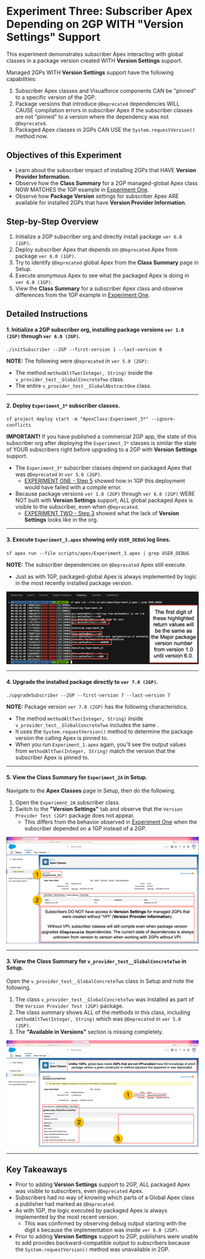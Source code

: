 # Experiment Three: Subscriber Apex Depending on 2GP WITH "Version Settings" Support

This experiment demonstrates subscriber Apex interacting with global classes in a package version created WITH **Version Settings** support.

Managed 2GPs WITH **Version Settings** support have the following capabilities:

1. Subscriber Apex classes and Visualforce components CAN be "pinned" to a specific version of the 2GP.
2. Package versions that introduce `@Deprecated` dependencies WILL CAUSE compilation errors in subscriber Apex if the subscriber classes are not "pinned" to a version where the dependency was not `@Deprecated`.
3. Packaged Apex classes in 2GPs CAN USE the `System.requestVersion()` method now.

## Objectives of this Experiment

* Learn about the subscriber impact of installing 2GPs that HAVE **Version Provider Information**.
* Observe how the **Class Summary** for a 2GP managed-global Apex class NOW MATCHES the 1GP example in [Experiment One](/EXPERIMENT_1.md).
* Observe how **Package Version** settings for subscriber Apex ARE available for installed 2GPs that have **Version Provider Information**.

## Step-by-Step Overview

1. Initialize a 2GP subscriber org and directly install package `ver 6.0 (1GP)`.
2. Deploy subscriber Apex that depends on `@Deprecated` Apex from package `ver 6.0 (1GP)`.
3. Try to identify `@Deprecated` global Apex from the **Class Summary** page in Setup.
4. Execute anonymous Apex to see what the packaged Apex is doing in `ver 6.0 (1GP)`.
5. View the **Class Summary** for a subscriber Apex class and observe differences from the 1GP example in [Experiment One](/EXPERIMENT_1.md).

## Detailed Instructions

#### 1. Initialize a 2GP subscriber org, installing package versions `ver 1.0 (2GP)` through `ver 6.0 (2GP)`.
```
./initSubscriber --2GP --first-version 1 --last-version 6
```
**NOTE:** The following were `@Deprecated` in `ver 5.0 (2GP)`:
* The method `methodAltTwo(Integer, String)` inside the `v_provider_test__GlobalConcreteTwo` class.
* The entire `v_provider_test__GlobalAbstractOne` class.

---

#### 2. Deploy `Experiment_3*` subscriber classes.
```
sf project deploy start -m "ApexClass:Experiment_3*" --ignore-conflicts
```
**IMPORTANT!** If you have published a commercial 2GP app, the state of this subscriber org after deploying the `Experiment_3*` classes is similar the state of YOUR subscribers right before upgrading to a 2GP with **Version Settings** support.
* The `Experiment_3*` subscriber classes depend on packaged Apex that was `@Deprecated` in `ver 5.0 (2GP)`.
  * [EXPERIMENT ONE - Step 5](/EXPERIMENT_1.md#5-redeploy-experiment_1-subscriber-classes-noting-that-all-classes-will-fail-to-deploy) showed how in 1GP this deployment would have failed with a compile error.
* Because package versions `ver 1.0 (2GP)` through `ver 6.0 (2GP)` WERE NOT built with **Version Settings** support, ALL global packaged Apex is visible to the subscriber, even when `@Deprecated`.
  * [EXPERIMENT TWO - Step 3](/EXPERIMENT_2.md#3-view-the-class-summary-for-v_provider_test__globalconcretetwo-in-setup) showed what the lack of **Version Settings** looks like in the org. 

---

#### 3. Execute `Experiment_3.apex` showing only `USER_DEBUG` log lines.
```
sf apex run --file scripts/apex/Experiment_3.apex | grep USER_DEBUG
```
**NOTE:** The subscriber dependencies on `@Deprecated` Apex still execute.
* Just as with 1GP, packaged-global Apex is always implemented by logic in the most recently installed package version.

![Experiment 2 Debug Output](images/Experiment_2_Debug_Output.png)

---

#### 4. Upgrade the installed package directly to `ver 7.0 (2GP)`.
```
./upgradeSubscriber --2GP --first-version 7 --last-version 7
```
**NOTE:** Package version `ver 7.0 (2GP)` has the following characteristics.
* The method `methodAltTwo(Integer, String)` inside `v_provider_test__GlobalConcreteTwo` includes the same .
* It uses the `System.requestVersion()` method to determine the package version the calling Apex is pinned to.
* When you run `Experiment_1.apex` again, you'll see the output values from `methodAltTwo(Integer, String)` match the version that the subscriber Apex is pinned to.

---


#### 5. View the Class Summary for `Experiment_2A` in Setup.
Navigate to the **Apex Classes** page in Setup, then do the following.
1. Open the `Experiment_2A` subscriber class.
2. Switch to the **"Version Settings"** tab and observe that the `Version Provider Test (2GP)` package does not appear.
   * This differs from the behavior observed in [Experiment One](/EXPERIMENT_1.md) when the subscriber depended on a 1GP instead of a 2GP.

![Experiment_2A Class Summary](images/Subscriber_Apex_Version_Settings_2GP.png)



---

#### 3. View the Class Summary for `v_provider_test__GlobalConcreteTwo` in Setup.
Open the `v_provider_test__GlobalConcreteTwo` class in Setup and note the following.
1. The class `v_provider_test__GlobalConcreteTwo` was installed as part of the `Version Provider Test (2GP)` package.
2. The class summary shows ALL of the methods in this class, including `methodAltTwo(Integer, String)` which was `@Deprecated` in `ver 5.0 (2GP)`.
3. The **"Available in Versions"** section is missing completely.

![GlobalConcreteTwo Class Summary (2GP)](images/Packaged_Apex_Class_Detail_2GP.png)

---

## Key Takeaways
* Prior to adding **Version Settings** support to 2GP, ALL packaged Apex was visible to subscribers, even `@Deprecated` Apex.
* Subscribers had no way of knowing which parts of a Global Apex class a publisher had marked as `@Deprecated`.
* As with 1GP, the logic executed by packaged Apex is always implemented by the most recent version.
  * This was confirmed by observing debug output starting with the digit `6` because the implementation was inside `ver 6.0 (2GP)`.
* Prior to adding **Version Settings** support to 2GP, publishers were unable to add provides backward-compatible output to subscribers because the `System.requestVersion()` method was unavailable in 2GP.
